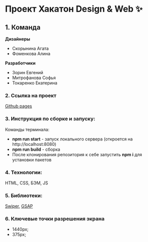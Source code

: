 # Проект Хакатон Design & Web :sparkles:

## 1. Команда
**Дизайнеры**
- Скорынина Агата
- Фоменкова Алина

**Разработчики**
- Зорин Евгений
- Митрофанова Софья
- Токаренко Екатерина

### 2. Ссылка на проект
[Github pages](https://nameless501.github.io/Landing_Practicum/)

### 3. Инструкция по сборке и запуску:

Команды терминала:
- **npm run start** - запуск локального сервера (откроется на http://localhost:8080)
- **npm run build** - сборка
- После клонирования репозитория к себе запустить **npm i** для установки пакетов


### 4. Технологии:
HTML, CSS, БЭМ, JS

### 5. Библиотеки: 
[Swiper](https://swiperjs.com/), [GSAP](https://greensock.com/gsap/)

### 6. Ключевые точки разрешения экрана
- 1440px;
- 375px;
